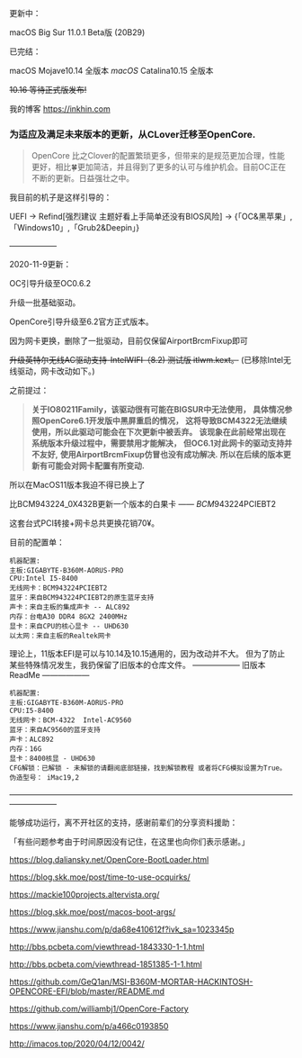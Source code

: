 更新中：

macOS Big Sur 11.0.1 Beta版 (20B29)

已完结：

macOS Mojave10.14 全版本
*macOS* Catalina10.15 全版本

~~10.16 等待正式版发布!~~

我的博客 https://inkhin.com
### 为适应及满足未来版本的更新，从CLover迁移至OpenCore.

> OpenCore 比之Clover的配置繁琐更多，但带来的是规范更加合理，性能更好，相比🍀更加简洁，并且得到了更多的认可与维护机会。目前OC正在不断的更新。日益强壮之中。

我目前的机子是这样引导的：

UEFI  ->   Refind[强烈建议 主题好看上手简单还没有BIOS风险] -> {「OC&黑苹果」,「Windows10」,「Grub2&Deepin」}



——————

2020-11-9更新：

OC引导升级至OC0.6.2

升级一批基础驱动。

OpenCore引导升级至6.2官方正式版本。

因为网卡更换，删除了一批驱动，目前仅保留AirportBrcmFixup即可

~~升级英特尔无线AC驱动支持-IntelWIFI（8.2) 测试版  itlwm.kext。~~ (已移除Intel无线驱动，网卡改动如下。)

之前提过：

> **关于IO80211Family，该驱动很有可能在BIGSUR中无法使用，**
> **具体情况参照OpenCore6.1开发版中黑屏重启的情况，**
> **这将导致BCM4322无法继续使用，所以此驱动可能会在下次更新中被丢弃。**
> **该现象在此前经常出现在系统版本升级过程中，需要禁用才能解决，**
> **但OC6.1对此网卡的驱动支持并不友好,**
> **使用AirportBrcmFixup仿冒也没有成功解决.**
> **所以在后续的版本更新有可能会对网卡配置有所变动.**

所以在MacOS11版本我迫不得已换上了

比BCM943224_0X432B更新一个版本的白果卡 —— *BCM*943224PCIEBT2

这套台式PCI转接+网卡总共更换花销70¥。

目前的配置单：

```
机器配置:
主板:GIGABYTE-B360M-AORUS-PRO
CPU:Intel I5-8400
无线网卡：BCM943224PCIEBT2
蓝牙：来自BCM943224PCIEBT2的原生蓝牙支持 
声卡：来自主板的集成声卡 -- ALC892
内存：台电A30 DDR4 8GX2 2400MHz
显卡：来自CPU的核心显卡 -- UHD630
以太网：来自主板的Realtek网卡
```


理论上，11版本EFI是可以与10.14及10.15通用的，因为改动并不大。
但为了防止某些特殊情况发生，我扔保留了旧版本的仓库文件。
——————
旧版本ReadMe
——————

```
机器配置:
主板:GIGABYTE-B360M-AORUS-PRO
CPU:I5-8400
无线网卡：BCM-4322  Intel-AC9560 
蓝牙：来自AC9560的蓝牙支持 
声卡：ALC892
内存：16G
显卡：8400核显 - UHD630
CFG解锁：已解锁 - 未解锁的请翻阅底部链接，找到解锁教程 或者将CFG模拟设置为True。
伪造型号： iMac19,2
```

——————————————————————————————————————————


能够成功运行，离不开社区的支持，感谢前辈们的分享资料援助：

「有些问题参考由于时间原因没有记住，在这里也向你们表示感谢。」

https://blog.daliansky.net/OpenCore-BootLoader.html

https://blog.skk.moe/post/time-to-use-ocquirks/

https://mackie100projects.altervista.org/

https://blog.skk.moe/post/macos-boot-args/

https://www.jianshu.com/p/da68e410612f?ivk_sa=1023345p

http://bbs.pcbeta.com/viewthread-1843330-1-1.html

http://bbs.pcbeta.com/viewthread-1851385-1-1.html

https://github.com/GeQ1an/MSI-B360M-MORTAR-HACKINTOSH-OPENCORE-EFI/blob/master/README.md

https://github.com/williambj1/OpenCore-Factory

https://www.jianshu.com/p/a466c0193850

http://imacos.top/2020/04/12/0042/

